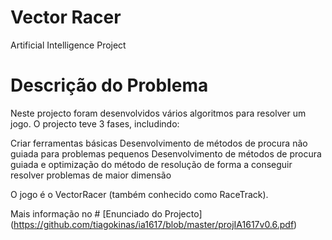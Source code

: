 # Vector Racer
Artificial Intelligence Project


# Descrição do Problema

Neste projecto foram desenvolvidos vários algoritmos para resolver um jogo. O projecto teve 3 fases, includindo:

Criar ferramentas básicas
Desenvolvimento de métodos de procura não guiada para problemas pequenos
Desenvolvimento de métodos de procura guiada e optimização do método de resolução de forma a conseguir resolver problemas de maior dimensão

O jogo é o VectorRacer (também conhecido como RaceTrack).

Mais informação no # [Enunciado do Projecto] (https://github.com/tiagokinas/ia1617/blob/master/projIA1617v0.6.pdf)
